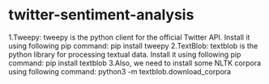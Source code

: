 # twitter-sentiment-analysis

1.Tweepy: tweepy is the python client for the official Twitter API.
  Install it using following pip command:
  pip install tweepy
2.TextBlob: textblob is the python library for processing textual data.
  Install it using following pip command:
  pip install textblob
3.Also, we need to install some NLTK corpora using following command:
python3 -m textblob.download_corpora
